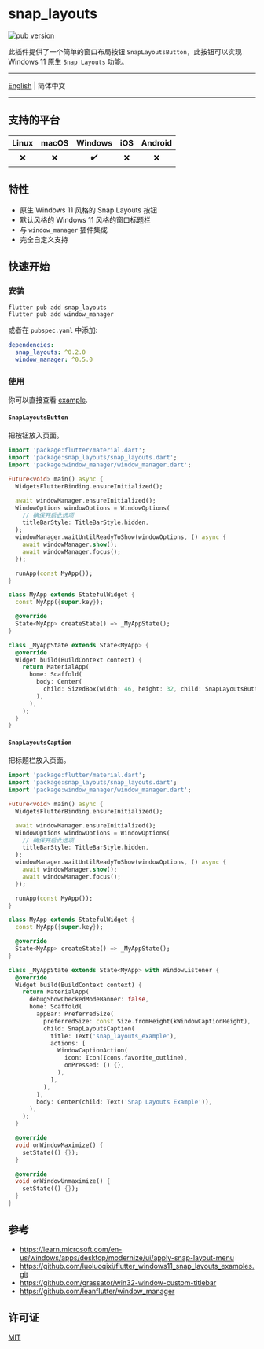 # snap_layouts

[![pub version][pub-image]][pub-url]

[pub-image]: https://img.shields.io/pub/v/snap_layouts.svg
[pub-url]: https://pub.dev/packages/snap_layouts

此插件提供了一个简单的窗口布局按钮 `SnapLayoutsButton`，此按钮可以实现 Windows 11 原生 `Snap Layouts` 功能。

---

[English](./README.md) | 简体中文

---

## 支持的平台

| Linux | macOS | Windows | iOS | Android |
| :---: | :---: | :-----: | :---: | :---: |
|   ❌   |   ❌   |    ✔️    |   ❌   |   ❌   |

## 特性

- 原生 Windows 11 风格的 Snap Layouts 按钮
- 默认风格的 Windows 11 风格的窗口标题栏
- 与 `window_manager` 插件集成
- 完全自定义支持

## 快速开始

### 安装

```shell
flutter pub add snap_layouts
flutter pub add window_manager
```

或者在 `pubspec.yaml` 中添加:

```yaml
dependencies:
  snap_layouts: ^0.2.0
  window_manager: ^0.5.0
```

### 使用

你可以直接查看 [example](./example/lib/main.dart).


#### `SnapLayoutsButton`

把按钮放入页面。

```dart
import 'package:flutter/material.dart';
import 'package:snap_layouts/snap_layouts.dart';
import 'package:window_manager/window_manager.dart';

Future<void> main() async {
  WidgetsFlutterBinding.ensureInitialized();

  await windowManager.ensureInitialized();
  WindowOptions windowOptions = WindowOptions(
    // 确保开启此选项
    titleBarStyle: TitleBarStyle.hidden,
  );
  windowManager.waitUntilReadyToShow(windowOptions, () async {
    await windowManager.show();
    await windowManager.focus();
  });

  runApp(const MyApp());
}

class MyApp extends StatefulWidget {
  const MyApp({super.key});

  @override
  State<MyApp> createState() => _MyAppState();
}

class _MyAppState extends State<MyApp> {
  @override
  Widget build(BuildContext context) {
    return MaterialApp(
      home: Scaffold(
        body: Center(
          child: SizedBox(width: 46, height: 32, child: SnapLayoutsButton()),
        ),
      ),
    );
  }
}
```

#### `SnapLayoutsCaption`

把标题栏放入页面。

```dart
import 'package:flutter/material.dart';
import 'package:snap_layouts/snap_layouts.dart';
import 'package:window_manager/window_manager.dart';

Future<void> main() async {
  WidgetsFlutterBinding.ensureInitialized();

  await windowManager.ensureInitialized();
  WindowOptions windowOptions = WindowOptions(
    // 确保开启此选项
    titleBarStyle: TitleBarStyle.hidden,
  );
  windowManager.waitUntilReadyToShow(windowOptions, () async {
    await windowManager.show();
    await windowManager.focus();
  });

  runApp(const MyApp());
}

class MyApp extends StatefulWidget {
  const MyApp({super.key});

  @override
  State<MyApp> createState() => _MyAppState();
}

class _MyAppState extends State<MyApp> with WindowListener {
  @override
  Widget build(BuildContext context) {
    return MaterialApp(
      debugShowCheckedModeBanner: false,
      home: Scaffold(
        appBar: PreferredSize(
          preferredSize: const Size.fromHeight(kWindowCaptionHeight),
          child: SnapLayoutsCaption(
            title: Text('snap_layouts_example'),
            actions: [
              WindowCaptionAction(
                icon: Icon(Icons.favorite_outline),
                onPressed: () {},
              ),
            ],
          ),
        ),
        body: Center(child: Text('Snap Layouts Example')),
      ),
    );
  }

  @override
  void onWindowMaximize() {
    setState(() {});
  }

  @override
  void onWindowUnmaximize() {
    setState(() {});
  }
}
```

## 参考

- https://learn.microsoft.com/en-us/windows/apps/desktop/modernize/ui/apply-snap-layout-menu
- https://github.com/luoluoqixi/flutter_windows11_snap_layouts_examples.git
- https://github.com/grassator/win32-window-custom-titlebar
- https://github.com/leanflutter/window_manager

## 许可证

[MIT](./LICENSE)